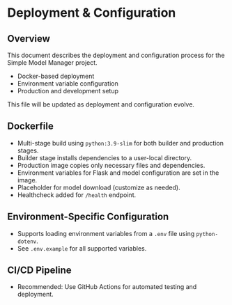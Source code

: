 # Deployment & Configuration

## Overview
This document describes the deployment and configuration process for the Simple Model Manager project.

- Docker-based deployment
- Environment variable configuration
- Production and development setup

This file will be updated as deployment and configuration evolve.

## Dockerfile
- Multi-stage build using `python:3.9-slim` for both builder and production stages.
- Builder stage installs dependencies to a user-local directory.
- Production image copies only necessary files and dependencies.
- Environment variables for Flask and model configuration are set in the image.
- Placeholder for model download (customize as needed).
- Healthcheck added for `/health` endpoint.

## Environment-Specific Configuration
- Supports loading environment variables from a `.env` file using `python-dotenv`.
- See `.env.example` for all supported variables.

## CI/CD Pipeline
- Recommended: Use GitHub Actions for automated testing and deployment. 